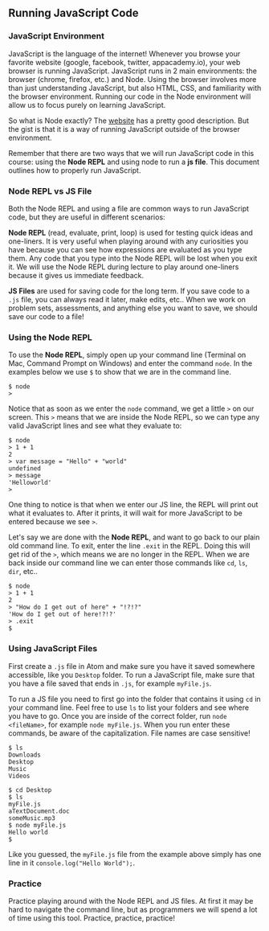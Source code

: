## Running JavaScript Code

### JavaScript Environment

JavaScript is the language of the internet! Whenever you browse your favorite website
(google, facebook, twitter, appacademy.io), your web browser is running JavaScript.
JavaScript runs in 2 main environments: the browser (chrome, firefox, etc.) and Node.
Using the browser involves more than just understanding JavaScript, but also HTML, CSS,
and familiarity with the browser environment. Running our code in the Node environment will
allow us to focus purely on learning JavaScript.

So what is Node exactly? The [website](https://nodejs.org/en/) has a pretty good
description. But the gist is that it is a way of running JavaScript outside of the
browser environment.

Remember that there are two ways that we will run JavaScript code in this course:
using the **Node REPL** and using node to run a **js file**. This document outlines
how to properly run JavaScript.

### Node REPL vs JS File
Both the Node REPL and using a file are common ways to run JavaScript code, but
they are useful in different scenarios:

**Node REPL** (read, evaluate, print, loop) is used for testing quick ideas and
one-liners. It is very useful when playing around with any curiosities you have
because you can see how expressions are evaluated as you type them. Any code that
 you type into the Node REPL will be lost when you exit it. We will use the Node
 REPL during lecture to play around one-liners because it gives us immediate feedback.

**JS Files** are used for saving code for the long term. If you save code to a
`.js` file, you can always read it later, make edits, etc.. When we work on problem
 sets, assessments, and anything else you want to save, we should save our code to
 a file!

### Using the Node REPL
To use the **Node REPL**, simply open up your command line (Terminal on Mac, Command
  Prompt on Windows) and enter the command `node`. In the examples below we use
  `$` to show that we are in the command line.

```
$ node
>
```

Notice that as soon as we enter the `node` command, we get a little `>` on our screen.
This `>` means that we are inside the Node REPL, so we can type any valid JavaScript
 lines and see what they evaluate to:

```
$ node
> 1 + 1
2
> var message = "Hello" + "world"
undefined
> message
'Helloworld'
>
```

One thing to notice is that when we enter our JS line, the REPL will print out what
 it evaluates to. After it prints, it will wait for more JavaScript to be entered because we see `>`.

Let's say we are done with the **Node REPL**, and want to go back to our plain
old command line. To exit, enter the line `.exit` in the REPL. Doing this will
get rid of the `>`, which means we are no longer in the REPL. When we are back
inside our command line we can enter those commands like `cd`, `ls`, `dir`, etc..

```
$ node
> 1 + 1
2
> "How do I get out of here" + "!?!?"
'How do I get out of here!?!?'
> .exit
$
```

### Using JavaScript Files
First create a `.js` file in Atom and make sure you have it saved somewhere accessible, like you `Desktop` folder.
To run a JavaScript file, make sure that you have a file saved that ends in `.js`, for example `myFile.js`.

To run a JS file you need to first go into the folder that contains it using `cd`
 in your command line. Feel free to use `ls` to list your folders and see where
 you have to go. Once you are inside of the correct folder, run `node <fileName>`,
  for example `node myFile.js`. When you run enter these commands, be aware of the
   capitalization. File names are case sensitive!

```
$ ls
Downloads
Desktop
Music
Videos

$ cd Desktop
$ ls
myFile.js
aTextDocument.doc
someMusic.mp3
$ node myFile.js
Hello world
$
```

Like you guessed, the `myFile.js` file from the example above simply has one line in
it `console.log("Hello World");`.

### Practice
Practice playing around with the Node REPL and JS files. At first it may be hard
 to navigate the command line, but as programmers we will spend a lot of time using
 this tool. Practice, practice, practice!
